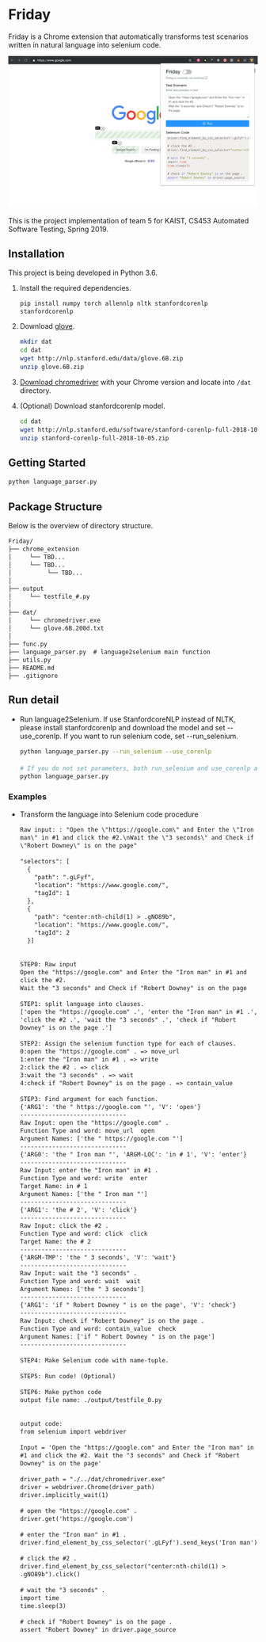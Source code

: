 # Friday
Friday is a Chrome extension that automatically transforms test scenarios written in natural language into selenium code.

<img src="https://github.com/bowbowbow/Friday/blob/master/samples/sample1/run_screenshot1.jpg" width="712">

This is the project implementation of team 5 for KAIST, CS453 Automated Software Testing, Spring 2019.

## Installation

This project is being developed in Python 3.6.

1. Install the required dependencies.

   ```
   pip install numpy torch allennlp nltk stanfordcorenlp stanfordcorenlp
   ```
   
2. Download [glove](https://nlp.stanford.edu/projects/glove/).

   ```bash
   mkdir dat
   cd dat
   wget http://nlp.stanford.edu/data/glove.6B.zip
   unzip glove.6B.zip
   ```
   
3. [Download chromedriver](http://chromedriver.chromium.org/downloads) with your Chrome version and locate into `/dat` directory. 
    
4. (Optional) Download stanfordcorenlp model.

    ```bash
    cd dat
    wget http://nlp.stanford.edu/software/stanford-corenlp-full-2018-10-05.zip
    unzip stanford-corenlp-full-2018-10-05.zip
    ```

## Getting Started

```bash
python language_parser.py
```

## Package Structure

Below is the overview of directory structure.

```text
Friday/
├── chrome_extension
│     └── TBD...
│     └── TBD...
│          └── TBD...
│
├── output
│     └── testfile_#.py
│
├── dat/
│     └── chromedriver.exe
│     └── glove.6B.200d.txt
│
├── func.py
├── language_parser.py  # language2selenium main function
├── utils.py
├── README.md
├── .gitignore
```

## Run detail

- Run language2Selenium. If use StanfordcoreNLP instead of NLTK, please install stanfordcorenlp and download the model and set --use_corenlp. If you want to run selenium code, set --run_selenium.

  ```bash
  python language_parser.py --run_selenium --use_corenlp
                            
  # If you do not set parameters, both run_selenium and use_corenlp are False.
  python language_parser.py  
  ```

### Examples

- Transform the language into Selenium code procedure

  ```
  Raw input: : "Open the \"https://google.com\" and Enter the \"Iron man\" in #1 and click the #2.\nWait the \"3 seconds\" and Check if \"Robert Downey\" is on the page"
  
  "selectors": [
    {
      "path": ".gLFyf",
      "location": "https://www.google.com/",
      "tagId": 1
    },
    {
      "path": "center:nth-child(1) > .gNO89b",
      "location": "https://www.google.com/",
      "tagId": 2
    }]

  
  STEP0: Raw input
  Open the "https://google.com" and Enter the "Iron man" in #1 and click the #2.
  Wait the "3 seconds" and Check if "Robert Downey" is on the page

  STEP1: split language into clauses.
  ['open the "https://google.com" .', 'enter the "Iron man" in #1 .', 'click the #2 .', 'wait the "3 seconds" .', 'check if "Robert Downey" is on the page .']

  STEP2: Assign the selenium function type for each of clauses.
  0:open the "https://google.com" . => move_url
  1:enter the "Iron man" in #1 . => write
  2:click the #2 . => click
  3:wait the "3 seconds" . => wait
  4:check if "Robert Downey" is on the page . => contain_value

  STEP3: Find argument for each function.
  {'ARG1': 'the " https://google.com "', 'V': 'open'}
  ------------------------------
  Raw Input: open the "https://google.com" .
  Function Type and word: move_url  open
  Argument Names: ['the " https://google.com "']
  ------------------------------
  {'ARG0': 'the " Iron man "', 'ARGM-LOC': 'in # 1', 'V': 'enter'}
  ------------------------------
  Raw Input: enter the "Iron man" in #1 .
  Function Type and word: write  enter
  Target Name: in # 1
  Argument Names: ['the " Iron man "']
  ------------------------------
  {'ARG1': 'the # 2', 'V': 'click'}
  ------------------------------
  Raw Input: click the #2 .
  Function Type and word: click  click
  Target Name: the # 2
  ------------------------------
  {'ARGM-TMP': 'the " 3 seconds', 'V': 'wait'}
  ------------------------------
  Raw Input: wait the "3 seconds" .
  Function Type and word: wait  wait
  Argument Names: ['the " 3 seconds']
  ------------------------------
  {'ARG1': 'if " Robert Downey " is on the page', 'V': 'check'}
  ------------------------------
  Raw Input: check if "Robert Downey" is on the page .
  Function Type and word: contain_value  check
  Argument Names: ['if " Robert Downey " is on the page']
  ------------------------------

  STEP4: Make Selenium code with name-tuple.

  STEP5: Run code! (Optional)

  STEP6: Make python code
  output file name: ./output/testfile_0.py
  
  
  output code: 
  from selenium import webdriver

  Input = 'Open the "https://google.com" and Enter the "Iron man" in #1 and click the #2. Wait the "3 seconds" and Check if "Robert Downey" is on the page'

  driver_path = "./../dat/chromedriver.exe"
  driver = webdriver.Chrome(driver_path)
  driver.implicitly_wait(1)

  # open the "https://google.com" .
  driver.get('https://google.com')

  # enter the "Iron man" in #1 .
  driver.find_element_by_css_selector('.gLFyf').send_keys('Iron man')

  # click the #2 .
  driver.find_element_by_css_selector("center:nth-child(1) > .gNO89b").click()

  # wait the "3 seconds" .
  import time
  time.sleep(3)

  # check if "Robert Downey" is on the page .
  assert "Robert Downey" in driver.page_source  
  ```
